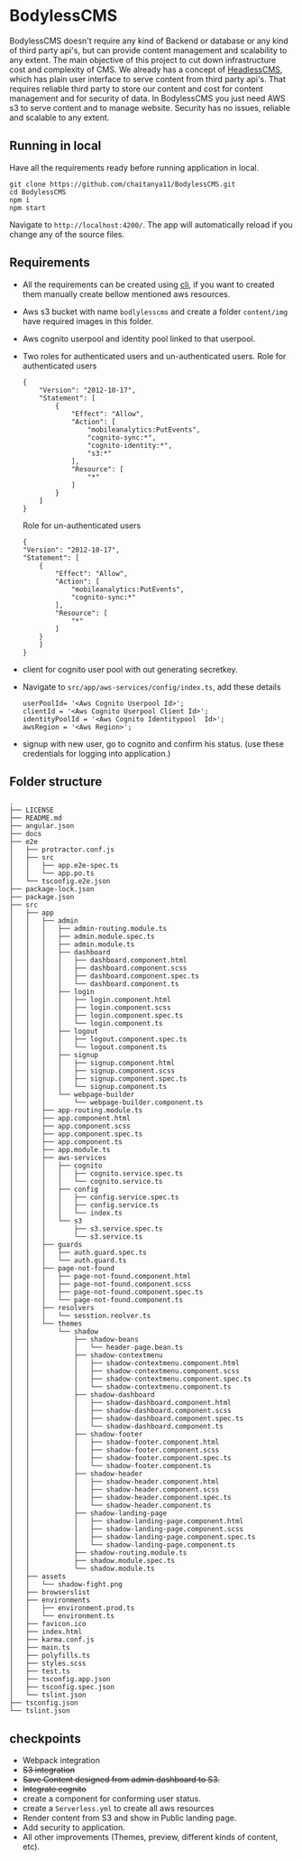 # BodylessCMS

BodylessCMS doesn't require any kind of Backend or database or any kind of third party api's, but can provide content management and scalability to any extent. The main objective of this project to cut down infrastructure cost and complexity of CMS. We already has a concept of [HeadlessCMS](https://en.wikipedia.org/wiki/Headless_CMS), which has plain user interface to serve content from third party api's. That requires reliable third party to store our content and cost for content management and for security of data. In BodylessCMS you just need AWS s3 to serve content and to manage website. Security has no issues, reliable and scalable to any extent.

## Running in local
Have all the requirements ready before running application in local.
```
git clone https://github.com/chaitanya11/BodylessCMS.git
cd BodylessCMS
npm i
npm start
```
Navigate to `http://localhost:4200/`. The app will automatically reload if you change any of the source files.

## Requirements
* All the requirements can be created using [cli](https://github.com/chaitanya11/bodyless-cli), if you want to created them manually create bellow mentioned aws resources.
* Aws s3 bucket with name ```bodlylesscms``` and create a folder ```content/img``` have required images in this folder.
* Aws cognito userpool and identity pool linked to that userpool.
* Two roles for authenticated users and un-authenticated users.
    Role for authenticated users
    ```
    {
        "Version": "2012-10-17",
        "Statement": [
            {
                "Effect": "Allow",
                "Action": [
                    "mobileanalytics:PutEvents",
                    "cognito-sync:*",
                    "cognito-identity:*",
                    "s3:*"
                ],
                "Resource": [
                    "*"
                ]
            }
        ]
    }
    ```

    Role for un-authenticated users
    ```
    {
    "Version": "2012-10-17",
    "Statement": [
        {
            "Effect": "Allow",
            "Action": [
                "mobileanalytics:PutEvents",
                "cognito-sync:*"
            ],
            "Resource": [
                "*"
            ]
        }
        ]
    }
    ```
* client for cognito user pool with out generating secretkey.
* Navigate to ```src/app/aws-services/config/index.ts```, add these details 
    ```
    userPoolId= '<Aws Cognito Userpool Id>';
    clientId = '<Aws Cognito Userpool Client Id>';
    identityPoolId = '<Aws Cognito Identitypool  Id>';
    awsRegion = '<Aws Region>';
    ```
* signup with new user, go to cognito and confirm his status.   (use these credentials for logging into application.)



## Folder structure

````
.
├── LICENSE
├── README.md
├── angular.json
├── docs
├── e2e
│   ├── protractor.conf.js
│   ├── src
│   │   ├── app.e2e-spec.ts
│   │   └── app.po.ts
│   └── tsconfig.e2e.json
├── package-lock.json
├── package.json
├── src
│   ├── app
│   │   ├── admin
│   │   │   ├── admin-routing.module.ts
│   │   │   ├── admin.module.spec.ts
│   │   │   ├── admin.module.ts
│   │   │   ├── dashboard
│   │   │   │   ├── dashboard.component.html
│   │   │   │   ├── dashboard.component.scss
│   │   │   │   ├── dashboard.component.spec.ts
│   │   │   │   └── dashboard.component.ts
│   │   │   ├── login
│   │   │   │   ├── login.component.html
│   │   │   │   ├── login.component.scss
│   │   │   │   ├── login.component.spec.ts
│   │   │   │   └── login.component.ts
│   │   │   ├── logout
│   │   │   │   ├── logout.component.spec.ts
│   │   │   │   └── logout.component.ts
│   │   │   ├── signup
│   │   │   │   ├── signup.component.html
│   │   │   │   ├── signup.component.scss
│   │   │   │   ├── signup.component.spec.ts
│   │   │   │   └── signup.component.ts
│   │   │   └── webpage-builder
│   │   │       └── webpage-builder.component.ts
│   │   ├── app-routing.module.ts
│   │   ├── app.component.html
│   │   ├── app.component.scss
│   │   ├── app.component.spec.ts
│   │   ├── app.component.ts
│   │   ├── app.module.ts
│   │   ├── aws-services
│   │   │   ├── cognito
│   │   │   │   ├── cognito.service.spec.ts
│   │   │   │   └── cognito.service.ts
│   │   │   ├── config
│   │   │   │   ├── config.service.spec.ts
│   │   │   │   ├── config.service.ts
│   │   │   │   └── index.ts
│   │   │   └── s3
│   │   │       ├── s3.service.spec.ts
│   │   │       └── s3.service.ts
│   │   ├── guards
│   │   │   ├── auth.guard.spec.ts
│   │   │   └── auth.guard.ts
│   │   ├── page-not-found
│   │   │   ├── page-not-found.component.html
│   │   │   ├── page-not-found.component.scss
│   │   │   ├── page-not-found.component.spec.ts
│   │   │   └── page-not-found.component.ts
│   │   ├── resolvers
│   │   │   └── sesstion.reolver.ts
│   │   └── themes
│   │       └── shadow
│   │           ├── shadow-beans
│   │           │   └── header-page.bean.ts
│   │           ├── shadow-contextmenu
│   │           │   ├── shadow-contextmenu.component.html
│   │           │   ├── shadow-contextmenu.component.scss
│   │           │   ├── shadow-contextmenu.component.spec.ts
│   │           │   └── shadow-contextmenu.component.ts
│   │           ├── shadow-dashboard
│   │           │   ├── shadow-dashboard.component.html
│   │           │   ├── shadow-dashboard.component.scss
│   │           │   ├── shadow-dashboard.component.spec.ts
│   │           │   └── shadow-dashboard.component.ts
│   │           ├── shadow-footer
│   │           │   ├── shadow-footer.component.html
│   │           │   ├── shadow-footer.component.scss
│   │           │   ├── shadow-footer.component.spec.ts
│   │           │   └── shadow-footer.component.ts
│   │           ├── shadow-header
│   │           │   ├── shadow-header.component.html
│   │           │   ├── shadow-header.component.scss
│   │           │   ├── shadow-header.component.spec.ts
│   │           │   └── shadow-header.component.ts
│   │           ├── shadow-landing-page
│   │           │   ├── shadow-landing-page.component.html
│   │           │   ├── shadow-landing-page.component.scss
│   │           │   ├── shadow-landing-page.component.spec.ts
│   │           │   └── shadow-landing-page.component.ts
│   │           ├── shadow-routing.module.ts
│   │           ├── shadow.module.spec.ts
│   │           └── shadow.module.ts
│   ├── assets
│   │   └── shadow-fight.png
│   ├── browserslist
│   ├── environments
│   │   ├── environment.prod.ts
│   │   └── environment.ts
│   ├── favicon.ico
│   ├── index.html
│   ├── karma.conf.js
│   ├── main.ts
│   ├── polyfills.ts
│   ├── styles.scss
│   ├── test.ts
│   ├── tsconfig.app.json
│   ├── tsconfig.spec.json
│   └── tslint.json
├── tsconfig.json
└── tslint.json
````

## checkpoints
* Webpack integration
* ~~S3 integration~~
* ~~Save Content designed from admin dashboard to S3.~~
* ~~Integrate cognito~~
* create a component for conforming user status.
* create a ```Serverless.yml```  to create all aws resources
* Render content from S3 and show in Public landing page.
* Add security to application.
* All other improvements (Themes, preview, different kinds of content, etc).
